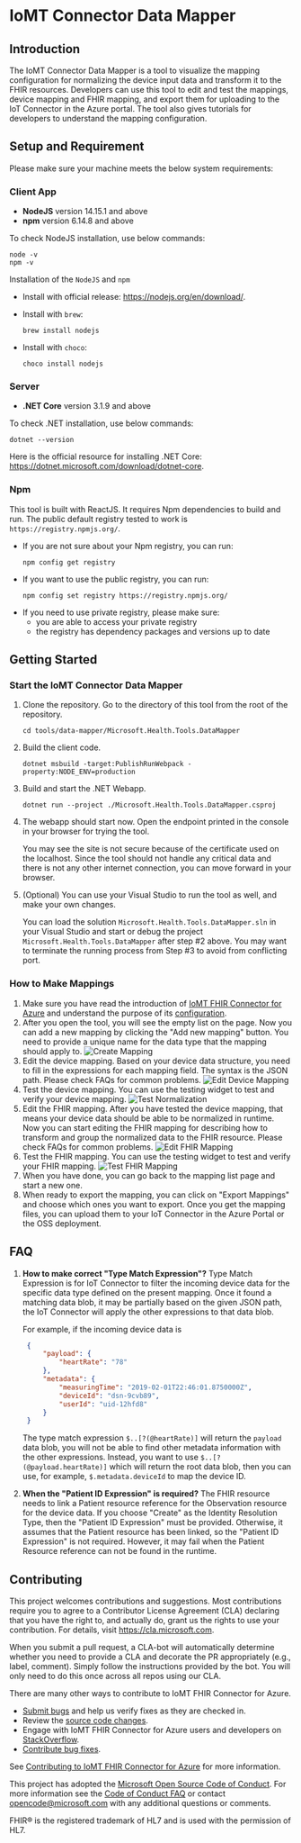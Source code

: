 ﻿# IoMT Connector Data Mapper

## Introduction

The IoMT Connector Data Mapper is a tool to visualize the mapping configuration for normalizing the device input data and transform it to the FHIR resources. Developers can use this tool to edit and test the mappings, device mapping and FHIR mapping, and export them for uploading to the IoT Connector in the Azure portal. The tool also gives tutorials for developers to understand the mapping configuration.

## Setup and Requirement

Please make sure your machine meets the below system requirements:

### Client App

- **NodeJS** version 14.15.1 and above
- **npm** version 6.14.8 and above

To check NodeJS installation, use below commands:

  ```console
  node -v
  npm -v
  ```

  Installation of the ```NodeJS``` and ```npm```

- Install with official release: <https://nodejs.org/en/download/>.
- Install with ```brew```:

    ```brew
    brew install nodejs
    ```

- Install with ```choco```:

    ```choco
    choco install nodejs
    ```

### Server

- **.NET Core** version 3.1.9 and above

To check .NET installation, use below commands:

  ```console
  dotnet --version
  ```

Here is the official resource for installing .NET Core: <https://dotnet.microsoft.com/download/dotnet-core>.

### Npm

This tool is built with ReactJS. It requires Npm dependencies to build and run. The public default registry tested to work is ```https://registry.npmjs.org/```.

- If you are not sure about your Npm registry, you can run:
  ```
  npm config get registry
  ```
- If you want to use the public registry, you can run:
  ```
  npm config set registry https://registry.npmjs.org/
  ```
- If you need to use private registry, please make sure:
  - you are able to access your private registry
  - the registry has dependency packages and versions up to date

## Getting Started

### Start the IoMT Connector Data Mapper

1. Clone the repository. Go to the directory of this tool from the root of the repository.

   ```console
   cd tools/data-mapper/Microsoft.Health.Tools.DataMapper
   ```

2. Build the client code.

   ```console
   dotnet msbuild -target:PublishRunWebpack -property:NODE_ENV=production
   ```

3. Build and start the .NET Webapp.

   ```console
   dotnet run --project ./Microsoft.Health.Tools.DataMapper.csproj
   ```

4. The webapp should start now. Open the endpoint printed in the console in your browser for trying the tool.

   You may see the site is not secure because of the certificate used on the localhost. Since the tool should not handle any critical data and there is not any other internet connection, you can move forward in your browser.

5. (Optional) You can use your Visual Studio to run the tool as well, and make your own changes.

   You can load the solution ```Microsoft.Health.Tools.DataMapper.sln``` in your Visual Studio and start or debug the project ```Microsoft.Health.Tools.DataMapper``` after step #2 above. You may want to terminate the running process from Step #3 to avoid from conflicting port.

### How to Make Mappings

1. Make sure you have read the introduction of [IoMT FHIR Connector for Azure](https://github.com/microsoft/iomt-fhir) and understand the purpose of its [configuration](https://github.com/microsoft/iomt-fhir/blob/master/docs/Configuration.md).
2. After you open the tool, you will see the empty list on the page. Now you can add a new mapping by clicking the "Add new mapping" button. You need to provide a unique name for the data type that the mapping should apply to.
   ![Create Mapping](./images/create-new-mapping.png)
3. Edit the device mapping. Based on your device data structure, you need to fill in the expressions for each mapping field. The syntax is the JSON path. Please check FAQs for common problems.
   ![Edit Device Mapping](./images/edit-device-mapping.png)
4. Test the device mapping. You can use the testing widget to test and verify your device mapping.
   ![Test Normalization](./images/test-normalization.png)
5. Edit the FHIR mapping. After you have tested the device mapping, that means your device data should be able to be normalized in runtime. Now you can start editing the FHIR mapping for describing how to transform and group the normalized data to the FHIR resource. Please check FAQs for common problems.
   ![Edit FHIR Mapping](./images/edit-fhir-mapping.png)
6. Test the FHIR mapping. You can use the testing widget to test and verify your FHIR mapping.
   ![Test FHIR Mapping](./images/test-end-to-end.png)
7. When you have done, you can go back to the mapping list page and start a new one.
8. When ready to export the mapping, you can click on "Export Mappings" and choose which ones you want to export. Once you get the mapping files, you can upload them to your IoT Connector in the Azure Portal or the OSS deployment.

## FAQ

1. **How to make correct "Type Match Expression"?**
   Type Match Expression is for IoT Connector to filter the incoming device data for the specific data type defined on the present mapping. Once it found a matching data blob, it may be partially based on the given JSON path, the IoT Connector will apply the other expressions to that data blob.

   For example, if the incoming device data is

   ```JSON
    {
        "payload": {
            "heartRate": "78"
        },
        "metadata": {
            "measuringTime": "2019-02-01T22:46:01.8750000Z",
            "deviceId": "dsn-9cvb89",
            "userId": "uid-12hfd8"
        }
    }
   ```

   The type match expression ```$..[?(@heartRate)]``` will return the ```payload``` data blob, you will not be able to find other metadata information with the other expressions. Instead, you want to use ```$..[?(@payload.heartRate)]``` which will return the root data blob, then you can use, for example, ```$.metadata.deviceId``` to map the device ID.
2. **When the "Patient ID Expression" is required?**
   The FHIR resource needs to link a Patient resource reference for the Observation resource for the device data. If you choose "Create" as the Identity Resolution Type, then the "Patient ID Expression" must be provided. Otherwise, it assumes that the Patient resource has been linked, so the "Patient ID Expression" is not required. However, it may fail when the Patient Resource reference can not be found in the runtime.

## Contributing

This project welcomes contributions and suggestions.  Most contributions require you to agree to a
Contributor License Agreement (CLA) declaring that you have the right to, and actually do, grant us
the rights to use your contribution. For details, visit <https://cla.microsoft.com>.

When you submit a pull request, a CLA-bot will automatically determine whether you need to provide
a CLA and decorate the PR appropriately (e.g., label, comment). Simply follow the instructions
provided by the bot. You will only need to do this once across all repos using our CLA.

There are many other ways to contribute to IoMT FHIR Connector for Azure.

- [Submit bugs](https://github.com/Microsoft/iomt-fhir/issues) and help us verify fixes as they are checked in.
- Review the [source code changes](https://github.com/Microsoft/iomt-fhir/pulls).
- Engage with IoMT FHIR Connector for Azure users and developers on [StackOverflow](https://stackoverflow.com/questions/tagged/iomt-fhir-connector-for-azure).
- [Contribute bug fixes](CONTRIBUTING.md).

See [Contributing to IoMT FHIR Connector for Azure](CONTRIBUTING.md) for more information.

This project has adopted the [Microsoft Open Source Code of Conduct](https://opensource.microsoft.com/codeofconduct/).
For more information see the [Code of Conduct FAQ](https://opensource.microsoft.com/codeofconduct/faq/) or
contact [opencode@microsoft.com](mailto:opencode@microsoft.com) with any additional questions or comments.

FHIR&reg; is the registered trademark of HL7 and is used with the permission of HL7.

